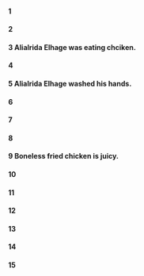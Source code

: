 #### 1
#### 2
#### 3 Alialrida Elhage was eating chciken.
#### 4
#### 5 Alialrida Elhage washed his hands.
#### 6
#### 7
#### 8
#### 9 Boneless fried chicken is juicy.
#### 10
#### 11
#### 12
#### 13
#### 14
#### 15
